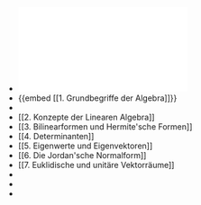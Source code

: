 - ![linalg.pdf](../assets/linalg_1729176664262_0.pdf)
- {{embed [[1. Grundbegriffe der Algebra]]}}
-
- [[2. Konzepte der Linearen Algebra]]
- [[3. Bilinearformen und Hermite'sche Formen]]
- [[4. Determinanten]]
- [[5. Eigenwerte und Eigenvektoren]]
- [[6. Die Jordan'sche Normalform]]
- [[7. Euklidische und unitäre Vektorräume]]
-
-
-